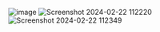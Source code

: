 ![image](https://github.com/Adityas266/portfolio/assets/108875499/fac58830-ac8e-4305-b96b-230dc7663cdf)
![Screenshot 2024-02-22 112220](https://github.com/Adityas266/portfolio/assets/108875499/d7c81cce-5633-44ce-aa8e-2cf58ec0230e)
![Screenshot 2024-02-22 112349](https://github.com/Adityas266/portfolio/assets/108875499/a7d0e134-a6ab-4550-9b52-7331f1826e3a)
